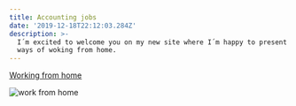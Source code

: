 ```yaml
---
title: Accounting jobs
date: '2019-12-18T22:12:03.284Z'
description: >-
  I´m excited to welcome you on my new site where I´m happy to present you many
  ways of woking from home.
---
```

[Working from home](http://en.wikipedia.org/wiki/Salted_duck_egg)

![work from home](/public/static/qqq-removebg-preview.png)
